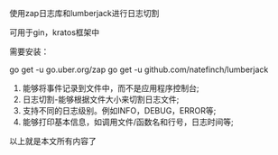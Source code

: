 使用zap日志库和lumberjack进行日志切割

可用于gin，kratos框架中

需要安装：

go get -u go.uber.org/zap
go get -u github.com/natefinch/lumberjack


1. 能够将事件记录到文件中，而不是应用程序控制台;
2. 日志切割-能够根据文件大小来切割日志文件;
3. 支持不同的日志级别。例如INFO，DEBUG，ERROR等;
4. 能够打印基本信息，如调用文件/函数名和行号，日志时间等;

以上就是本文所有内容了
